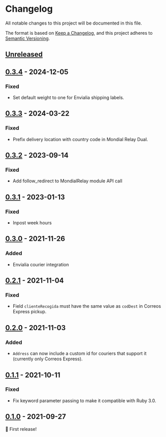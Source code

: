 # Changelog
All notable changes to this project will be documented in this file.

The format is based on [Keep a Changelog](https://keepachangelog.com/en/1.0.0/),
and this project adheres to [Semantic Versioning](https://semver.org/spec/v2.0.0.html).

## [Unreleased]

## [0.3.4] - 2024-12-05
### Fixed
- Set default weight to one for Envialia shipping labels.

## [0.3.3] - 2024-03-22
### Fixed
- Prefix delivery location with country code in Mondial Relay Dual.

## [0.3.2] - 2023-09-14
### Fixed
- Add follow_redirect to MondialRelay module API call

## [0.3.1] - 2023-01-13
### Fixed
- Inpost week hours

## [0.3.0] - 2021-11-26
### Added
- Envialia courier integration

## [0.2.1] - 2021-11-04
### Fixed
- Field `clienteRecogida` must have the same value as `codDest` in Correos Express pickup.

## [0.2.0] - 2021-11-03
### Added
- `Address` can now include a custom id for couriers that support it (currently only Correos Express).

## [0.1.1] - 2021-10-11
### Fixed
- Fix keyword parameter passing to make it compatible with Ruby 3.0.

## [0.1.0] - 2021-09-27
🎉 First release!

[Unreleased]: https://github.com/ecommerce-ventures/deliveries/compare/v0.3.4...HEAD
[0.3.4]: https://github.com/ecommerce-ventures/deliveries/compare/v0.3.3...v0.3.4
[0.3.3]: https://github.com/ecommerce-ventures/deliveries/compare/v0.3.2...v0.3.3
[0.3.2]: https://github.com/ecommerce-ventures/deliveries/compare/v0.3.1...v0.3.2
[0.3.1]: https://github.com/ecommerce-ventures/deliveries/compare/v0.3.0...v0.3.1
[0.3.0]: https://github.com/ecommerce-ventures/deliveries/compare/v0.2.1...v0.3.0
[0.2.1]: https://github.com/ecommerce-ventures/deliveries/compare/v0.2.0...v0.2.1
[0.2.0]: https://github.com/ecommerce-ventures/deliveries/compare/v0.1.1...v0.2.0
[0.1.1]: https://github.com/ecommerce-ventures/deliveries/compare/v0.1.0...v0.1.1
[0.1.0]: https://github.com/ecommerce-ventures/deliveries/releases/tag/v0.1.0
